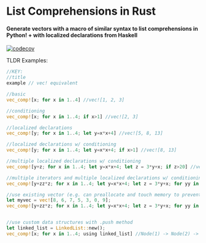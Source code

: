 # List Comprehensions in Rust
#### Generate vectors with a macro of similar syntax to list comprehensions in Python! + with localized declarations from Haskell

[![codecov](https://codecov.io/gh/CircArgs/rust_list_comprehension/branch/master/graph/badge.svg)](https://codecov.io/gh/CircArgs/rust_list_comprehension)

TLDR Examples:

```rust
//KEY:
//title
example // vec! equivalent

//basic
vec_comp![x; for x in 1..4] //vec![1, 2, 3]

//conditioning
vec_comp![x; for x in 1..4; if x>1] //vec![2, 3]

//localized declarations
vec_comp![y; for x in 1..4; let y=x*x+4] //vec![5, 8, 13]

//localized declarations w/ conditioning
vec_comp![y; for x in 1..4; let y=x*x+4; if x>1] //vec![8, 13]

//multiple localized declarations w/ conditioning
vec_comp![y+z; for x in 1..4; let y=x*x+4; let z = 3*y+x; if z>20] //vec![34, 55]

//multiple iterators and multiple localized declarations w/ conditioning
vec_comp![y+zz*z; for x in 1..4; let y=x*x+4; let z = 3*y+x; for yy in 1..10; let zz= yy+1; if yy<3 && x>1] //vec![60, 86, 97, 139]

//use existing vector (e.g. can preallocate and touch memory to prevent any reallocation if you know the size of the final vector beforehand)
let myvec = vec![8, 6, 7, 5, 3, 0, 9];
vec_comp![y+zz*z; for x in 1..4; let y=x*x+4; let z = 3*y+x; for yy in 1..10; let zz= yy+1; if yy<3 && x>1; using myvec] //vec![8, 6, 7, 5, 3, 0, 9, 60, 86, 97, 139]


//use custom data structures with .push method
let linked_list = LinkedList::new();
vec_comp![x; for x in 1..4; using linked_list] //Node(1) -> Node(2) -> Node(3)
```

